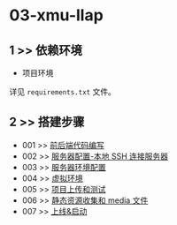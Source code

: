 # 03-xmu-llap

## 1 >> 依赖环境

- 项目环境

详见 `requirements.txt` 文件。


## 2 >> 搭建步骤

- 001 >> [前后端代码编写](https://github.com/fangqing408/03-xmu-llap/blob/master/recognition/001.md)
- 002 >> [服务器配置-本地 SSH 连接服务器](https://github.com/fangqing408/03-xmu-llap/blob/master/recognition/002.md)
- 003 >> [服务器环境配置](https://github.com/fangqing408/03-xmu-llap/blob/master/recognition/003.md)
- 004 >> [虚拟环境](https://github.com/fangqing408/03-xmu-llap/blob/master/recognition/004.md)
- 005 >> [项目上传和测试](https://github.com/fangqing408/03-xmu-llap/blob/master/recognition/005.md)
- 006 >> [静态资源收集和 media 文件](https://github.com/fangqing408/03-xmu-llap/blob/master/recognition/006.md)
- 007 >> [上线&启动](https://github.com/fangqing408/03-xmu-llap/blob/master/recognition/007.md)
